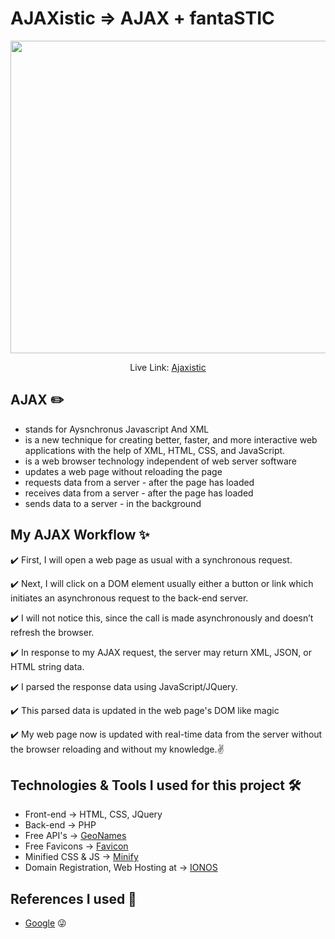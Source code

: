 # AJAXistic => AJAX + fantaSTIC

<p align="center"> 
    <img src="https://i.imgur.com/j896AUD.png" align="center" width="800" height="500"></img>
</p>

<p align="center"> Live Link: <a href="http://ajaxistic.co.uk" alt="Ajaxistic"/>Ajaxistic</a></p>


## AJAX ✏️
- stands for Aysnchronus Javascript And XML
- is a new technique for creating better, faster, and more interactive web applications with the help of XML, HTML, CSS, and JavaScript.
- is a web browser technology independent of web server software
- updates a web page without reloading the page
- requests data from a server - after the page has loaded
- receives data from a server - after the page has loaded
- sends data to a server - in the background 

## My AJAX Workflow  ✨
✔️ First, I will open a web page as usual with a synchronous request.

✔️ Next, I will click on a DOM element usually either a button or link which initiates an asynchronous request to the back-end server. 

✔️ I will not notice this, since the call is made asynchronously and doesn’t refresh the browser. 

✔️ In response to my AJAX request, the server may return XML, JSON, or HTML string data.

✔️ I parsed the response data using JavaScript/JQuery.

✔️ This parsed data is updated in the web page's DOM like magic

✔️ My web page now is updated with real-time data from the server without the browser reloading and without my knowledge.✌️

## Technologies & Tools I used for this project 🛠️
- Front-end -> HTML, CSS, JQuery
- Back-end -> PHP
- Free API's -> <a href="https://www.geonames.org/">GeoNames</a> 
- Free Favicons -> <a href="https://favicon.io/">Favicon</a>
- Minified CSS & JS -> <a href="https://www.minifier.org/">Minify</a> 
- Domain Registration, Web Hosting at -> <a href="https://www.ionos.co.uk/">IONOS</a>

## References I used 🙏
- <a href="https://www.google.com/">Google</a> 😜
